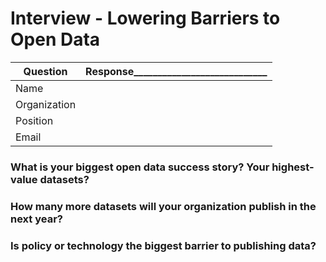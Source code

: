 # Interview - Lowering Barriers to Open Data

| Question | Response____________________________ |
| --- | ---|
| Name    |                              |
| Organization |                          |
| Position | |
| Email | |

### What is your biggest open data success story? Your highest-value datasets?

### How many more datasets will your organization publish in the next year?

### Is policy or technology the biggest barrier to publishing data?
